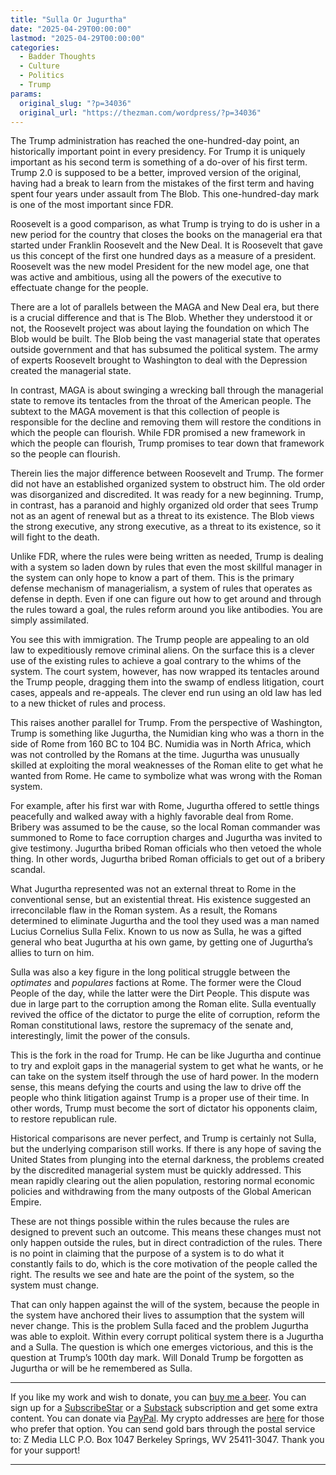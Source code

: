 ```yaml
---
title: "Sulla Or Jugurtha"
date: "2025-04-29T00:00:00"
lastmod: "2025-04-29T00:00:00"
categories:
  - Badder Thoughts
  - Culture
  - Politics
  - Trump
params:
  original_slug: "?p=34036"
  original_url: "https://thezman.com/wordpress/?p=34036"
---
```


The Trump administration has reached the one-hundred-day point, an
historically important point in every presidency. For Trump it is
uniquely important as his second term is something of a do-over of his
first term. Trump 2.0 is supposed to be a better, improved version of
the original, having had a break to learn from the mistakes of the first
term and having spent four years under assault from The Blob. This
one-hundred-day mark is one of the most important since FDR.

Roosevelt is a good comparison, as what Trump is trying to do is usher
in a new period for the country that closes the books on the managerial
era that started under Franklin Roosevelt and the New Deal. It is
Roosevelt that gave us this concept of the first one hundred days as a
measure of a president. Roosevelt was the new model President for the
new model age, one that was active and ambitious, using all the powers
of the executive to effectuate change for the people.

There are a lot of parallels between the MAGA and New Deal era, but
there is a crucial difference and that is The Blob. Whether they
understood it or not, the Roosevelt project was about laying the
foundation on which The Blob would be built. The Blob being the vast
managerial state that operates outside government and that has subsumed
the political system. The army of experts Roosevelt brought to
Washington to deal with the Depression created the managerial state.

In contrast, MAGA is about swinging a wrecking ball through the
managerial state to remove its tentacles from the throat of the American
people. The subtext to the MAGA movement is that this collection of
people is responsible for the decline and removing them will restore the
conditions in which the people can flourish. While FDR promised a new
framework in which the people can flourish, Trump promises to tear down
that framework so the people can flourish.

Therein lies the major difference between Roosevelt and Trump. The
former did not have an established organized system to obstruct him. The
old order was disorganized and discredited. It was ready for a new
beginning. Trump, in contrast, has a paranoid and highly organized old
order that sees Trump not as an agent of renewal but as a threat to its
existence. The Blob views the strong executive, any strong executive, as
a threat to its existence, so it will fight to the death.

Unlike FDR, where the rules were being written as needed, Trump is
dealing with a system so laden down by rules that even the most skillful
manager in the system can only hope to know a part of them. This is the
primary defense mechanism of managerialism, a system of rules that
operates as defense in depth. Even if one can figure out how to get
around and through the rules toward a goal, the rules reform around you
like antibodies. You are simply assimilated.

You see this with immigration. The Trump people are appealing to an old
law to expeditiously remove criminal aliens. On the surface this is a
clever use of the existing rules to achieve a goal contrary to the whims
of the system. The court system, however, has now wrapped its tentacles
around the Trump people, dragging them into the swamp of endless
litigation, court cases, appeals and re-appeals. The clever end run
using an old law has led to a new thicket of rules and process.

This raises another parallel for Trump. From the perspective of
Washington, Trump is something like Jugurtha, the Numidian king who was
a thorn in the side of Rome from 160 BC to 104 BC. Numidia was in North
Africa, which was not controlled by the Romans at the time. Jugurtha was
unusually skilled at exploiting the moral weaknesses of the Roman elite
to get what he wanted from Rome. He came to symbolize what was wrong
with the Roman system.

For example, after his first war with Rome, Jugurtha offered to settle
things peacefully and walked away with a highly favorable deal from
Rome. Bribery was assumed to be the cause, so the local Roman commander
was summoned to Rome to face corruption charges and Jugurtha was invited
to give testimony. Jugurtha bribed Roman officials who then vetoed the
whole thing. In other words, Jugurtha bribed Roman officials to get out
of a bribery scandal.

What Jugurtha represented was not an external threat to Rome in the
conventional sense, but an existential threat. His existence suggested
an irreconcilable flaw in the Roman system. As a result, the Romans
determined to eliminate Jugurtha and the tool they used was a man named
Lucius Cornelius Sulla Felix. Known to us now as Sulla, he was a gifted
general who beat Jugurtha at his own game, by getting one of Jugurtha’s
allies to turn on him.

Sulla was also a key figure in the long political struggle between the
*optimates* and *populares* factions at Rome. The former were the Cloud
People of the day, while the latter were the Dirt People. This dispute
was due in large part to the corruption among the Roman elite. Sulla
eventually revived the office of the dictator to purge the elite of
corruption, reform the Roman constitutional laws, restore the supremacy
of the senate and, interestingly, limit the power of the consuls.

This is the fork in the road for Trump. He can be like Jugurtha and
continue to try and exploit gaps in the managerial system to get what he
wants, or he can take on the system itself through the use of hard
power. In the modern sense, this means defying the courts and using the
law to drive off the people who think litigation against Trump is a
proper use of their time. In other words, Trump must become the sort of
dictator his opponents claim, to restore republican rule.

Historical comparisons are never perfect, and Trump is certainly not
Sulla, but the underlying comparison still works. If there is any hope
of saving the United States from plunging into the eternal darkness, the
problems created by the discredited managerial system must be quickly
addressed. This mean rapidly clearing out the alien population,
restoring normal economic policies and withdrawing from the many
outposts of the Global American Empire.

These are not things possible within the rules because the rules are
designed to prevent such an outcome. This means these changes must not
only happen outside the rules, but in direct contradiction of the rules.
There is no point in claiming that the purpose of a system is to do what
it constantly fails to do, which is the core motivation of the people
called the right. The results we see and hate are the point of the
system, so the system must change.

That can only happen against the will of the system, because the people
in the system have anchored their lives to assumption that the system
will never change. This is the problem Sulla faced and the problem
Jugurtha was able to exploit. Within every corrupt political system
there is a Jugurtha and a Sulla. The question is which one emerges
victorious, and this is the question at Trump’s 100th day mark. Will
Donald Trump be forgotten as Jugurtha or will be he remembered as Sulla.

------------------------------------------------------------------------

If you like my work and wish to donate, you can
<a href="https://www.buymeacoffee.com/mujolulu" rel="noopener"
target="_blank">buy me a beer</a>. You can sign up for a
<a href="https://www.subscribestar.com/the-z-blog" rel="noopener"
target="_blank">SubscribeStar</a> or a
<a href="https://thedissident.substack.com/" rel="noopener"
target="_blank">Substack</a> subscription and get some extra content.
You can donate via <a
href="https://www.paypal.com/donate/?cmd=_s-xclick&amp;hosted_button_id=UDAS2Q8JYA6CN&amp;source=url"
rel="noopener" target="_blank">PayPal</a>. My crypto addresses are
<a href="https://thezman.com/wordpress/?page_id=22713" rel="noopener"
target="_blank">here</a> for those who prefer that option. You can send
gold bars through the postal service to: Z Media LLC P.O. Box 1047
Berkeley Springs, WV 25411-3047. Thank you for your support!

------------------------------------------------------------------------
